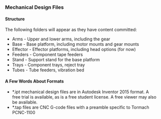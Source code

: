### Mechanical Design Files

#### Structure

The following folders will appear as they have content committed:
* Arms - Upper and lower arms, including the gear
* Base - Base platform, including motor mounts and gear mounts
* Effector - Effector platforms, including head options (for now)
* Feeders - Component tape feeders
* Stand - Support stand for the base platform
* Trays - Component trays, reject tray
* Tubes - Tube feeders, vibration bed

#### A Few Words About Formats

* *.ipt mechanical design files are in Autodesk Inventor 2015 format.  A free trial is available, as is a free student license.  A free viewer may also be available.
* *.tap files are CNC G-code files with a preamble specific to Tormach PCNC-1100
